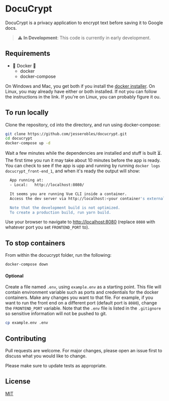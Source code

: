 # DocuCrypt

DocuCrypt is a privacy application to encrypt text before saving it to Google docs.

> :warning: **In Development**: This code is currently in early development.

## Requirements
* :whale: Docker :whale:
    * docker
    * docker-compose

On Windows and Mac, you get both if you install the [docker installer](https://docs.docker.com/get-docker/). On Linux, you may already have either or both installed. If not you can follow the instructions in the link. If you're on Linux, you can probably figure it ou.

## To run locally

Clone the repository, cd into the directory, and run using docker-compose:

```bash
git clone https://github.com/jesserobles/docucrypt.git
cd docucrypt
docker-compose up -d
```


Wait a few minutes while the dependencies are installed and stuff is built :hourglass_flowing_sand:. The first time you run it may take about 10 minutes before the app is ready. You can check to see if the app is upp and running by running `docker logs docucrypt_front-end_1`, and when it's ready the output will show:
```bash
  App running at:
  - Local:   http://localhost:8080/ 

  It seems you are running Vue CLI inside a container.
  Access the dev server via http://localhost:<your container's external mapped port>/

  Note that the development build is not optimized.
  To create a production build, run yarn build.
```

Use your browser to navigate to [http://localhost:8080](http://localhost:8080) (replace `8080` with whatever port you set `FRONTEND_PORT` to).

## To stop containers
From within the docucrypt folder, run the following:
```bash
docker-compose down
```

#### Optional
Create a file named `.env`, using `example.env` as a starting point. This file will contain environment variable such as ports and credentials for the docker containers. Make any changes you want to that file. For example, if you want to run the front end on a different port (default port is `8080`), change the `FRONTEND_PORT` variable. Note that the `.env` file is listed in the `.gitignore` so sensitive information will not be pushed to git.
```bash
cp example.env .env
```

## Contributing
Pull requests are welcome. For major changes, please open an issue first to discuss what you would like to change.

Please make sure to update tests as appropriate.

## License
[MIT](https://choosealicense.com/licenses/mit/)
